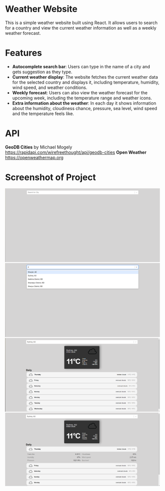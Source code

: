 # Weather Website
This is a simple weather website built using React. It allows users to search for a country and view the current weather information as well as a weekly weather forecast.

# Features
- **Autocomplete search bar**: Users can type in the name of a city and gets suggestion as they type.
- **Current weather display**: The website fetches the current weather data for the selected country and displays it, including temperature, humidity, wind speed, and weather conditions.
- **Weekly forecast**: Users can also view the weather forecast for the upcoming week, including the temperature range and weather icons.
- **Extra information about the weather**: In each day it shows information about the humidity, cloudiness chance, pressure, sea level, wind speed and the temperature feels like. 

# API
**GeoDB Cities**
by Michael Mogely
https://rapidapi.com/wirefreethought/api/geodb-cities
**Open Weather**
https://openweathermap.org

# Screenshot of Project
![Search bar with nothing showing](public/git/default-screen.png)
![Search bar auto complete cities starting with "S"](public/git/search-bar.png)
![Current weather and tempurature of the city](public/git/current-weather.png)
![One of the other day information is shown](public/git/forecast.png)
